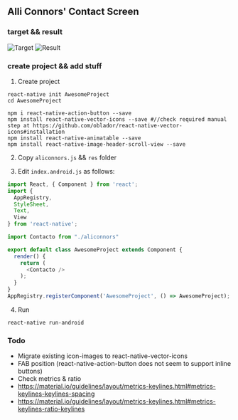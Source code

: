 ## Alli Connors' Contact Screen
### target && result
![Target](https://raw.githubusercontent.com/rotoxl/react-native-samples/master/screenshots/aliconnors-target.jpg "Target") ![Result](https://github.com/rotoxl/react-native-samples/blob/master/screenshots/aliconnors-target.gif?raw=true "Result")

### create project && add stuff

1. Create project

```shell
react-native init AwesomeProject
cd AwesomeProject

npm i react-native-action-button --save
npm install react-native-vector-icons --save #//check required manual step at https://github.com/oblador/react-native-vector-icons#installation
npm install react-native-animatable --save
npm install react-native-image-header-scroll-view --save
```

2. Copy ```aliconnors.js``` && ```res``` folder

3. Edit ```index.android.js``` as follows:

```javascript
import React, { Component } from 'react';
import {
  AppRegistry,
  StyleSheet,
  Text,
  View
} from 'react-native';

import Contacto from "./aliconnors"

export default class AwesomeProject extends Component {
  render() {
    return (
      <Contacto />
    );
  }
}
AppRegistry.registerComponent('AwesomeProject', () => AwesomeProject);
```

4. Run

```shell
react-native run-android

```


### Todo
* Migrate existing icon-images to react-native-vector-icons
* FAB position (react-native-action-button does not seem to support inline buttons)
* Check metrics & ratio
 * 	https://material.io/guidelines/layout/metrics-keylines.html#metrics-keylines-keylines-spacing
 *  https://material.io/guidelines/layout/metrics-keylines.html#metrics-keylines-ratio-keylines